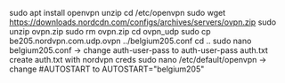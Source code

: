 sudo apt install openvpn unzip
cd /etc/openvpn
sudo wget https://downloads.nordcdn.com/configs/archives/servers/ovpn.zip
sudo unzip ovpn.zip
sudo rm ovpn.zip
cd ovpn_udp
sudo cp be205.nordvpn.com.udp.ovpn ../belgium205.conf
cd ..
sudo nano belgium205.conf
 -> change auth-user-pass to auth-user-pass auth.txt
create auth.txt with nordvpn creds
sudo nano /etc/default/openvpn
 -> change #AUTOSTART to AUTOSTART="belgium205"